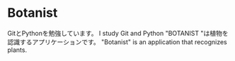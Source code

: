 # Botanist
GitとPythonを勉強しています。
I study Git and Python
"BOTANIST "は植物を認識するアプリケーションです。
"Botanist" is an application that recognizes plants.
